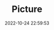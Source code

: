 ---
weight: 1
images:
- /images/edited/208.jpeg
title: Picture
date: 2022-10-24 22:59:53
tags: [luminar neo,work,car]
---
